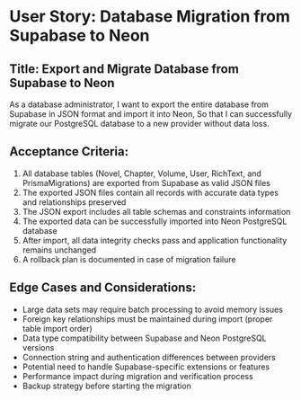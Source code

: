 # User Story: Database Migration from Supabase to Neon

## Title: Export and Migrate Database from Supabase to Neon

As a database administrator,
I want to export the entire database from Supabase in JSON format and import it into Neon,
So that I can successfully migrate our PostgreSQL database to a new provider without data loss.

## Acceptance Criteria:
1. All database tables (Novel, Chapter, Volume, User, RichText, and PrismaMigrations) are exported from Supabase as valid JSON files
2. The exported JSON files contain all records with accurate data types and relationships preserved
3. The JSON export includes all table schemas and constraints information
4. The exported data can be successfully imported into Neon PostgreSQL database
5. After import, all data integrity checks pass and application functionality remains unchanged
6. A rollback plan is documented in case of migration failure

## Edge Cases and Considerations:
- Large data sets may require batch processing to avoid memory issues
- Foreign key relationships must be maintained during import (proper table import order)
- Data type compatibility between Supabase and Neon PostgreSQL versions
- Connection string and authentication differences between providers
- Potential need to handle Supabase-specific extensions or features
- Performance impact during migration and verification process
- Backup strategy before starting the migration